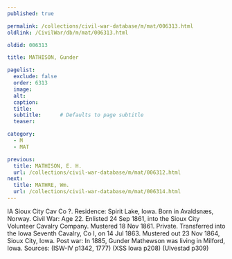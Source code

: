 ```yaml
---
published: true

permalink: /collections/civil-war-database/m/mat/006313.html
oldlink: /CivilWar/db/m/mat/006313.html

oldid: 006313

title: MATHISON, Gunder

pagelist:
  exclude: false
  order: 6313
  image: 
  alt:
  caption:
  title:
  subtitle:      # Defaults to page subtitle
  teaser:

category: 
  - M 
  - MAT

previous:
  title: MATHISON, E. H.
  url: /collections/civil-war-database/m/mat/006312.html  
next:
  title: MATHRE, Wm.
  url: /collections/civil-war-database/m/mat/006314.html   
---
```

IA Sioux City Cav Co ?. Residence: Spirit Lake, Iowa. Born in Avaldsn&aelig;s, Norway. Civil War: Age 22. Enlisted 24 Sep 1861, into the Sioux City Volunteer Cavalry Company. Mustered 18 Nov 1861. Private. Transferred into the Iowa Seventh Cavalry, Co I, on 14 Jul 1863. Mustered out 23 Nov 1864, Sioux City, Iowa. Post war: In 1885, Gunder Mathewson was living in Milford, Iowa. Sources: (ISW-IV p1342, 1777) (XSS Iowa p208) (Ulvestad p309)